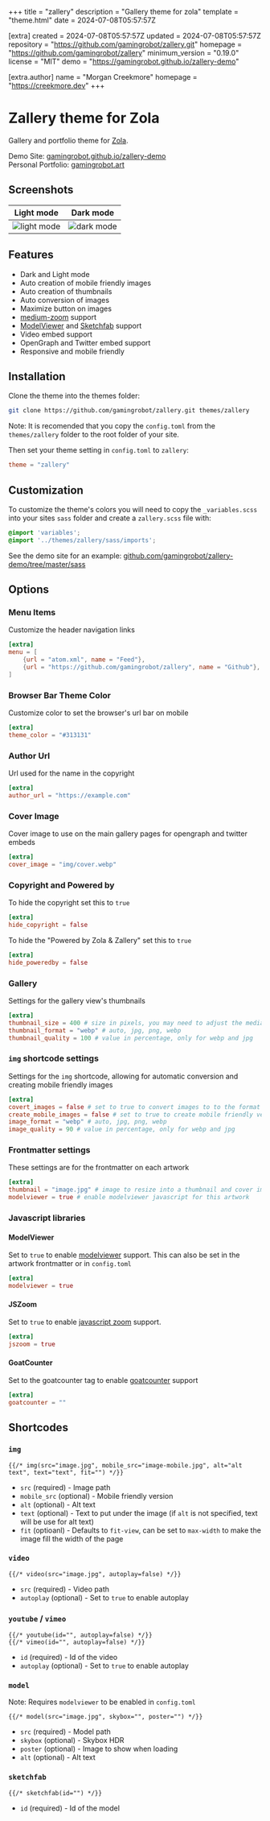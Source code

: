 
+++
title = "zallery"
description = "Gallery theme for zola"
template = "theme.html"
date = 2024-07-08T05:57:57Z

[extra]
created = 2024-07-08T05:57:57Z
updated = 2024-07-08T05:57:57Z
repository = "https://github.com/gamingrobot/zallery.git"
homepage = "https://github.com/gamingrobot/zallery"
minimum_version = "0.19.0"
license = "MIT"
demo = "https://gamingrobot.github.io/zallery-demo"

[extra.author]
name = "Morgan Creekmore"
homepage = "https://creekmore.dev"
+++        

# Zallery theme for Zola

Gallery and portfolio theme for [Zola](https://getzola.org).

Demo Site: [gamingrobot.github.io/zallery-demo](https://gamingrobot.github.io/zallery-demo/)  
Personal Portfolio: [gamingrobot.art](https://gamingrobot.art/)

## Screenshots

| Light mode | Dark mode |
| :------: | :-----------: |
| ![light mode](screenshot-light.jpg) | ![dark mode](screenshot-dark.jpg) |

## Features

- Dark and Light mode
- Auto creation of mobile friendly images
- Auto creation of thumbnails
- Auto conversion of images
- Maximize button on images
- [medium-zoom](https://github.com/francoischalifour/medium-zoom) support
- [ModelViewer](https://modelviewer.dev/) and [Sketchfab](https://sketchfab.com/) support
- Video embed support
- OpenGraph and Twitter embed support
- Responsive and mobile friendly

## Installation

Clone the theme into the themes folder:

```bash
git clone https://github.com/gamingrobot/zallery.git themes/zallery
```

Note: It is recomended that you copy the `config.toml` from the `themes/zallery` folder to the root folder of your site.

Then set your theme setting in `config.toml` to `zallery`:

```toml
theme = "zallery"
```

## Customization

To customize the theme's colors you will need to copy the `_variables.scss` into your sites `sass` folder and create a `zallery.scss` file with:

```scss
@import 'variables';
@import '../themes/zallery/sass/imports';
```

See the demo site for an example: [github.com/gamingrobot/zallery-demo/tree/master/sass](https://github.com/gamingrobot/zallery-demo/tree/master/sass)

## Options

### Menu Items

Customize the header navigation links

```toml
[extra]
menu = [
    {url = "atom.xml", name = "Feed"},
    {url = "https://github.com/gamingrobot/zallery", name = "Github"},
]
```

### Browser Bar Theme Color

Customize color to set the browser's url bar on mobile

```toml
[extra]
theme_color = "#313131"
```

### Author Url

Url used for the name in the copyright

```toml
[extra]
author_url = "https://example.com"
```

### Cover Image

Cover image to use on the main gallery pages for opengraph and twitter embeds

```toml
[extra]
cover_image = "img/cover.webp"
```

### Copyright and Powered by

To hide the copyright set this to `true`

```toml
[extra]
hide_copyright = false
```

To hide the "Powered by Zola & Zallery" set this to `true`

```toml
[extra]
hide_poweredby = false
```

### Gallery

Settings for the gallery view's thumbnails

```toml
[extra]
thumbnail_size = 400 # size in pixels, you may need to adjust the media queries in _gallery.scss
thumbnail_format = "webp" # auto, jpg, png, webp
thumbnail_quality = 100 # value in percentage, only for webp and jpg
```

### `img` shortcode settings

Settings for the `img` shortcode, allowing for automatic conversion and creating mobile friendly images

```toml
[extra]
covert_images = false # set to true to convert images to to the format in the image_format setting
create_mobile_images = false # set to true to create mobile friendly versions of the image
image_format = "webp" # auto, jpg, png, webp
image_quality = 90 # value in percentage, only for webp and jpg
```

### Frontmatter settings

These settings are for the frontmatter on each artwork

```toml
[extra]
thumbnail = "image.jpg" # image to resize into a thumbnail and cover image
modelviewer = true # enable modelviewer javascript for this artwork
```

### Javascript libraries

#### ModelViewer

Set to `true` to enable [modelviewer](https://modelviewer.dev/) support. This can also be set in the artwork frontmatter or in `config.toml`

```toml
[extra]
modelviewer = true
```

#### JSZoom

Set to `true` to enable [javascript zoom](https://github.com/francoischalifour/medium-zoom) support.

```toml
[extra]
jszoom = true
```

#### GoatCounter

Set to the goatcounter tag to enable [goatcounter](https://www.goatcounter.com/) support

```toml
[extra]
goatcounter = ""
```

## Shortcodes

### `img`

```jinja2
{{/* img(src="image.jpg", mobile_src="image-mobile.jpg", alt="alt text", text="text", fit="") */}}
```

- `src` (required) - Image path
- `mobile_src` (optional) - Mobile friendly version
- `alt` (optional) - Alt text
- `text` (optional) - Text to put under the image (if `alt` is not specified, text will be use for alt text)
- `fit` (optioanl) - Defaults to `fit-view`, can be set to `max-width` to make the image fill the width of the page

### `video`

```jinja2
{{/* video(src="image.jpg", autoplay=false) */}}
```

- `src` (required) - Video path
- `autoplay` (optional) - Set to `true` to enable autoplay

### `youtube` / `vimeo`

```jinja2
{{/* youtube(id="", autoplay=false) */}}
{{/* vimeo(id="", autoplay=false) */}}
```

- `id` (required) - Id of the video
- `autoplay` (optional) - Set to `true` to enable autoplay

### `model`

Note: Requires `modelviewer` to be enabled in `config.toml`

```jinja2
{{/* model(src="image.jpg", skybox="", poster="") */}}
```

- `src` (required) - Model path
- `skybox` (optional) -  Skybox HDR
- `poster` (optional) - Image to show when loading
- `alt` (optional) - Alt text

### `sketchfab`

```jinja2
{{/* sketchfab(id="") */}}
```

- `id` (required) - Id of the model

        